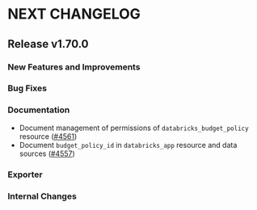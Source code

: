 # NEXT CHANGELOG

## Release v1.70.0

### New Features and Improvements

### Bug Fixes

### Documentation

 * Document management of permissions of `databricks_budget_policy` resource ([#4561](https://github.com/databricks/terraform-provider-databricks/pull/4561))
 * Document `budget_policy_id` in `databricks_app` resource and data sources ([#4557](https://github.com/databricks/terraform-provider-databricks/pull/4557))

### Exporter

### Internal Changes
